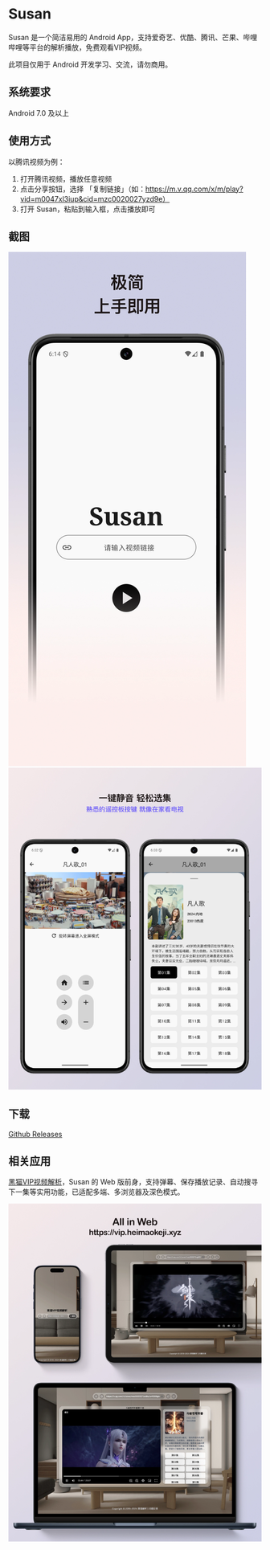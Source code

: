 # Susan

Susan 是一个简洁易用的 Android App，支持爱奇艺、优酷、腾讯、芒果、哔哩哔哩等平台的解析播放，免费观看VIP视频。

此项目仅用于 Android 开发学习、交流，请勿商用。

## 系统要求

Android 7.0 及以上

## 使用方式

以腾讯视频为例：

1. 打开腾讯视频，播放任意视频
2. 点击分享按钮，选择 「复制链接」（如：https://m.v.qq.com/x/m/play?vid=m0047xl3iup&cid=mzc0020027yzd9e）
3. 打开 Susan，粘贴到输入框，点击播放即可

## 截图

<img src="./screenshot/screenshot_mobile_home.webp" alt="Android 首页截图"/>
<img src="./screenshot/screenshot_mobile_player.webp" alt="Android 播放页截图"/>

## 下载

[Github Releases](https://github.com/Jiangmenghao/susan/releases)

## 相关应用

[黑猫VIP视频解析](https://vip.heimaokeji.xyz)，Susan 的 Web 版前身，支持弹幕、保存播放记录、自动搜寻下一集等实用功能，已适配多端、多浏览器及深色模式。

<img src="./screenshot/screenshot_web.webp" alt="Android 截图"/>